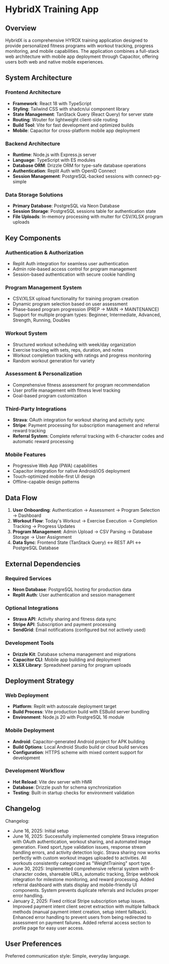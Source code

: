 # HybridX Training App

## Overview

HybridX is a comprehensive HYROX training application designed to provide personalized fitness programs with workout tracking, progress monitoring, and mobile capabilities. The application combines a full-stack web architecture with mobile app deployment through Capacitor, offering users both web and native mobile experiences.

## System Architecture

### Frontend Architecture
- **Framework**: React 18 with TypeScript
- **Styling**: Tailwind CSS with shadcn/ui component library
- **State Management**: TanStack Query (React Query) for server state
- **Routing**: Wouter for lightweight client-side routing
- **Build Tool**: Vite for fast development and optimized builds
- **Mobile**: Capacitor for cross-platform mobile app deployment

### Backend Architecture
- **Runtime**: Node.js with Express.js server
- **Language**: TypeScript with ES modules
- **Database ORM**: Drizzle ORM for type-safe database operations
- **Authentication**: Replit Auth with OpenID Connect
- **Session Management**: PostgreSQL-backed sessions with connect-pg-simple

### Data Storage Solutions
- **Primary Database**: PostgreSQL via Neon Database
- **Session Storage**: PostgreSQL sessions table for authentication state
- **File Uploads**: In-memory processing with multer for CSV/XLSX program uploads

## Key Components

### Authentication & Authorization
- Replit Auth integration for seamless user authentication
- Admin role-based access control for program management
- Session-based authentication with secure cookie handling

### Program Management System
- CSV/XLSX upload functionality for training program creation
- Dynamic program selection based on user assessment
- Phase-based program progression (PREP → MAIN → MAINTENANCE)
- Support for multiple program types: Beginner, Intermediate, Advanced, Strength, Running, Doubles

### Workout System
- Structured workout scheduling with week/day organization
- Exercise tracking with sets, reps, duration, and notes
- Workout completion tracking with ratings and progress monitoring
- Random workout generation for variety

### Assessment & Personalization
- Comprehensive fitness assessment for program recommendation
- User profile management with fitness level tracking
- Goal-based program customization

### Third-Party Integrations
- **Strava**: OAuth integration for workout sharing and activity sync
- **Stripe**: Payment processing for subscription management and referral reward tracking
- **Referral System**: Complete referral tracking with 6-character codes and automatic reward processing

### Mobile Features
- Progressive Web App (PWA) capabilities
- Capacitor integration for native Android/iOS deployment
- Touch-optimized mobile-first UI design
- Offline-capable design patterns

## Data Flow

1. **User Onboarding**: Authentication → Assessment → Program Selection → Dashboard
2. **Workout Flow**: Today's Workout → Exercise Execution → Completion Tracking → Progress Updates
3. **Program Management**: Admin Upload → CSV Parsing → Database Storage → User Assignment
4. **Data Sync**: Frontend State (TanStack Query) ↔ REST API ↔ PostgreSQL Database

## External Dependencies

### Required Services
- **Neon Database**: PostgreSQL hosting for production data
- **Replit Auth**: User authentication and session management

### Optional Integrations
- **Strava API**: Activity sharing and fitness data sync
- **Stripe API**: Subscription and payment processing
- **SendGrid**: Email notifications (configured but not actively used)

### Development Tools
- **Drizzle Kit**: Database schema management and migrations
- **Capacitor CLI**: Mobile app building and deployment
- **XLSX Library**: Spreadsheet parsing for program uploads

## Deployment Strategy

### Web Deployment
- **Platform**: Replit with autoscale deployment target
- **Build Process**: Vite production build with ESBuild server bundling
- **Environment**: Node.js 20 with PostgreSQL 16 module

### Mobile Deployment
- **Android**: Capacitor-generated Android project for APK building
- **Build Options**: Local Android Studio build or cloud build services
- **Configuration**: HTTPS scheme with mixed content support for development

### Development Workflow
- **Hot Reload**: Vite dev server with HMR
- **Database**: Drizzle push for schema synchronization
- **Testing**: Built-in startup checks for environment validation

## Changelog

Changelog:
- June 16, 2025: Initial setup
- June 16, 2025: Successfully implemented complete Strava integration with OAuth authentication, workout sharing, and automated image generation. Fixed sport_type validation issues, response stream handling errors, and activity detection logic. Strava sharing now works perfectly with custom workout images uploaded to activities. All workouts consistently categorized as "WeightTraining" sport type.
- June 30, 2025: Implemented comprehensive referral system with 6-character codes, shareable URLs, automatic tracking, Stripe webhook integration for milestone monitoring, and reward processing. Added referral dashboard with stats display and mobile-friendly UI components. System prevents duplicate referrals and includes proper error handling.
- January 2, 2025: Fixed critical Stripe subscription setup issues. Improved payment intent client secret extraction with multiple fallback methods (manual payment intent creation, setup intent fallback). Enhanced error handling to prevent users from being redirected to assessment on payment failures. Added referral access section to profile page for easy user access.

## User Preferences

Preferred communication style: Simple, everyday language.